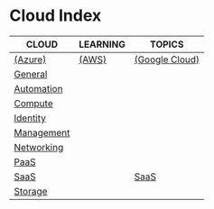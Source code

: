 # Cloud Index

|CLOUD|LEARNING|TOPICS|
|---|---|---|
|[(Azure)](azure-index)|[(AWS)](aws-index)|[(Google Cloud)](google-index)|
|[General](cloud/azure/azure-general)|||
|[Automation](cloud/azure/azure-automation)|||
|[Compute](cloud/azure/azure-compute)|||
|[Identity](cloud/azure/azure-identity)|||
|[Management](cloud/azure/azure-management)|||
|[Networking](cloud/azure/azure-networking)|||
|[PaaS](cloud/azure/azure-paas)|||
|[SaaS](cloud/azure/azure-saas)||[SaaS](cloud/google/google-saas)|
|[Storage](cloud/azure/azure-storage)|||